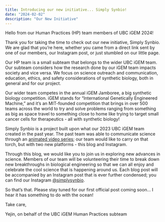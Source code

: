 ```yaml
---
title: Introducing our new initiative... Simply Synbio!
date: "2024-02-02"
description: "Our New Initiative"
---
```


Hello from our Human Practices (HP) team members of UBC iGEM 2024! 

Thank you for taking the time to check out our new initiative, Simply Synbio. We are glad that you’re here, whether you came from a direct link sent by one of our members, our Instagram post, or just stumbled on our little page. 

Our HP team is a small subteam that belongs to the wider UBC iGEM team. Our subteam considers how the research done by our iGEM team impacts society and vice versa. We focus on science outreach and communication, education, ethics, and safety considerations of synthetic biology, both in general and for our project. 

Our wider team competes in the annual iGEM Jamboree, a big synthetic biology competition. iGEM stands for “International Genetically Engineered Machine,” and it’s an MIT-founded competition that brings in over 500 teams across the world to try and solve problems ranging from something as big as space travel to something close to home like trying to target small cancer cells for therapeutics - all with synthetic biology! 

Simply Synbio is a project built upon what our 2023 UBC iGEM team created in the past year. The past team was able to communicate science through an [animated video series](https://www.youtube.com/watch?v=XH2Rd_OYp_Q&t=1s&ab_channel=UBCiGEM); our team would like to carry on that torch, but with two new platforms - this blog and Instagram. 

Through this blog, we would like you to join us in exploring new advances in science. Members of our team will be volunteering their time to break down new breakthroughs in biological engineering so that we can all enjoy and celebrate the cool science that is happening around us. Each blog post will be accompanied by an Instagram post that is ever further condensed; you can find our Instagram [@simplysynbio](https://www.instagram.com/simplysynbio/). 

So that’s that. Please stay tuned for our first official post coming soon… I hear it has something to do with the ocean! 

Take care, 

Yejin, on behalf of the UBC iGEM Human Practices subteam





